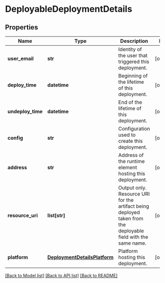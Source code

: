 # DeployableDeploymentDetails

## Properties
Name | Type | Description | Notes
------------ | ------------- | ------------- | -------------
**user_email** | **str** | Identity of the user that triggered this deployment. | [optional] 
**deploy_time** | **datetime** | Beginning of the lifetime of this deployment. | [optional] 
**undeploy_time** | **datetime** | End of the lifetime of this deployment. | [optional] 
**config** | **str** | Configuration used to create this deployment. | [optional] 
**address** | **str** | Address of the runtime element hosting this deployment. | [optional] 
**resource_uri** | **list[str]** | Output only. Resource URI for the artifact being deployed taken from the deployable field with the same name. | [optional] 
**platform** | [**DeploymentDetailsPlatform**](DeploymentDetailsPlatform.md) | Platform hosting this deployment. | [optional] 

[[Back to Model list]](../README.md#documentation-for-models) [[Back to API list]](../README.md#documentation-for-api-endpoints) [[Back to README]](../README.md)



